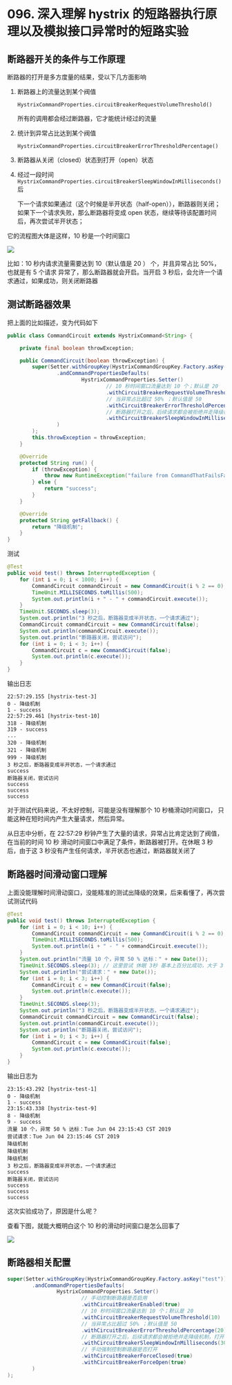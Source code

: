 # 096. 深入理解 hystrix 的短路器执行原理以及模拟接口异常时的短路实验

## 断路器开关的条件与工作原理
断路器的打开是多方度量的结果，受以下几方面影响

1. 断路器上的流量达到某个阀值

    `HystrixCommandProperties.circuitBreakerRequestVolumeThreshold()`

    所有的调用都会经过断路器，它才能统计经过的流量
2. 统计到异常占比达到某个阀值

    `HystrixCommandProperties.circuitBreakerErrorThresholdPercentage()`

3. 断路器从关闭（closed）状态到打开（open）状态
4. 经过一段时间 `HystrixCommandProperties.circuitBreakerSleepWindowInMilliseconds()` 后

    下一个请求如果通过（这个时候是半开状态（half-open）），断路器则关闭；
    如果下一个请求失败，那么断路器将变成 open 状态，继续等待该配置时间后，再次尝试半开状态；

它的流程图大体是这样，10 秒是一个时间窗口

![](./assets/markdown-img-paste-20190604222221654.png)

比如：10 秒内请求流量需要达到 10（默认值是 20 ） 个，并且异常占比 50%，也就是有 5 个请求
异常了，那么断路器就会开启。当开启 3 秒后，会允许一个请求通过，如果成功，则关闭断路器

## 测试断路器效果

把上面的比如描述，变为代码如下

```java
public class CommandCircuit extends HystrixCommand<String> {

    private final boolean throwException;

    public CommandCircuit(boolean throwException) {
        super(Setter.withGroupKey(HystrixCommandGroupKey.Factory.asKey("test"))
                .andCommandPropertiesDefaults(
                        HystrixCommandProperties.Setter()
                                // 10 秒时间窗口流量达到 10 个；默认是 20
                                .withCircuitBreakerRequestVolumeThreshold(10)
                                // 当异常占比超过 50% ；默认值是 50
                                .withCircuitBreakerErrorThresholdPercentage(50)
                                // 断路器打开之后，后续请求都会被拒绝并走降级机制，打开 3 秒后，变成半开状态
                                .withCircuitBreakerSleepWindowInMilliseconds(3000)
                )
        );
        this.throwException = throwException;
    }

    @Override
    protected String run() {
        if (throwException) {
            throw new RuntimeException("failure from CommandThatFailsFast");
        } else {
            return "success";
        }
    }

    @Override
    protected String getFallback() {
        return "降级机制";
    }
}
```

测试

```java
@Test
public void test() throws InterruptedException {
    for (int i = 0; i < 1000; i++) {
        CommandCircuit commandCircuit = new CommandCircuit(i % 2 == 0);
        TimeUnit.MILLISECONDS.toMillis(500);
        System.out.println(i + " - " + commandCircuit.execute());
    }
    TimeUnit.SECONDS.sleep(3);
    System.out.println("3 秒之后，断路器变成半开状态，一个请求通过");
    CommandCircuit commandCircuit = new CommandCircuit(false);
    System.out.println(commandCircuit.execute());
    System.out.println("断路器关闭，尝试访问");
    for (int i = 0; i < 3; i++) {
        CommandCircuit c = new CommandCircuit(false);
        System.out.println(c.execute());
    }
}
```

输出日志

```
22:57:29.155 [hystrix-test-3]
0 - 降级机制
1 - success
22:57:29.461 [hystrix-test-10]
318 - 降级机制
319 - success
...
320 - 降级机制
321 - 降级机制
999 - 降级机制
3 秒之后，断路器变成半开状态，一个请求通过
success
断路器关闭，尝试访问
success
success
success
```

对于测试代码来说，不太好控制，可能是没有理解那个 10 秒桶滑动时间窗口，
只能这种在短时间内产生大量请求，然后异常。

从日志中分析，在 22:57:29 秒钟产生了大量的请求，异常占比肯定达到了阀值，在当前的时间 10 秒
滑动时间窗口中满足了条件，断路器被打开。在休眠 3 秒后，由于这 3 秒没有产生任何请求，半开状态也通过，断路器就关闭了

## 断路器时间滑动窗口理解
上面没能理解时间滑动窗口，没能精准的测试出降级的效果，后来看懂了，再次尝试测试代码

```java
@Test
public void test() throws InterruptedException {
    for (int i = 0; i < 10; i++) {
        CommandCircuit commandCircuit = new CommandCircuit(i % 2 == 0);
        TimeUnit.MILLISECONDS.toMillis(500);
        System.out.println(i + " - " + commandCircuit.execute());
    }
    System.out.println("流量 10 个，异常 50 % 达标：" + new Date());
    TimeUnit.SECONDS.sleep(3); // 这里尝试 休眠 3秒 基本上百分比成功，大于 3 秒就不成功了，没有想明白是为什么
    System.out.println("尝试请求：" + new Date());
    for (int i = 0; i < 3; i++) {
        CommandCircuit c = new CommandCircuit(false);
        System.out.println(c.execute());
    }
    TimeUnit.SECONDS.sleep(3);
    System.out.println("3 秒之后，断路器变成半开状态，一个请求通过");
    CommandCircuit commandCircuit = new CommandCircuit(false);
    System.out.println(commandCircuit.execute());
    System.out.println("断路器关闭，尝试访问");
    for (int i = 0; i < 3; i++) {
        CommandCircuit c = new CommandCircuit(false);
        System.out.println(c.execute());
    }
}
```

输出日志为

```
23:15:43.292 [hystrix-test-1]
0 - 降级机制
1 - success
23:15:43.338 [hystrix-test-9]
8 - 降级机制
9 - success
流量 10 个，异常 50 % 达标：Tue Jun 04 23:15:43 CST 2019
尝试请求：Tue Jun 04 23:15:46 CST 2019
降级机制
降级机制
降级机制
3 秒之后，断路器变成半开状态，一个请求通过
success
断路器关闭，尝试访问
success
success
success
```

这次实验成功了，原因是什么呢？

查看下图，就能大概明白这个 10 秒的滑动时间窗口是怎么回事了

![](./assets/markdown-img-paste-20190604232053731.png)

## 断路器相关配置

```java
super(Setter.withGroupKey(HystrixCommandGroupKey.Factory.asKey("test"))
        .andCommandPropertiesDefaults(
                HystrixCommandProperties.Setter()
                        // 手动控制断路器是否启用
                        .withCircuitBreakerEnabled(true)
                        // 10 秒时间窗口流量达到 10 个；默认是 20
                        .withCircuitBreakerRequestVolumeThreshold(10)
                        // 当异常占比超过 50% ；默认值是 50
                        .withCircuitBreakerErrorThresholdPercentage(20)
                        // 断路器打开之后，后续请求都会被拒绝并走降级机制，打开 3 秒后，变成半开状态
                        .withCircuitBreakerSleepWindowInMilliseconds(3000)
                        // 手动强制控制断路器是否打开
                        .withCircuitBreakerForceClosed(true)
                        .withCircuitBreakerForceOpen(true)
        )
);
```
